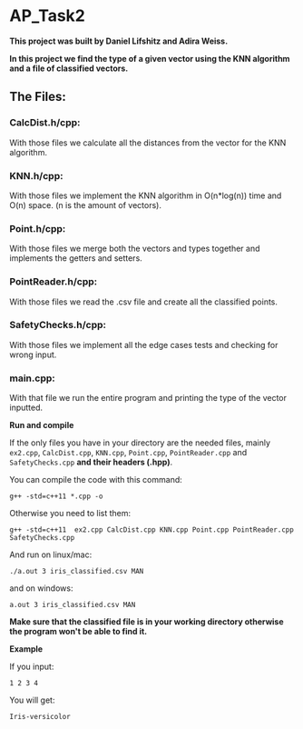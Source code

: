 # AP_Task2

**This project was built by Daniel Lifshitz and Adira Weiss.**

**In this project we find the type of a given vector using the KNN algorithm and a file of classified vectors.**

## The Files:

### CalcDist.h/cpp:
With those files we calculate all the distances from the vector for the KNN algorithm.

### KNN.h/cpp:
With those files we implement the KNN algorithm in O(n*log(n)) time and O(n) space. (n is the amount of vectors).

### Point.h/cpp:
With those files we merge both the vectors and types together and implements the getters and setters.

### PointReader.h/cpp:
With those files we read the .csv file and create all the classified points.

### SafetyChecks.h/cpp:
With those files we implement all the edge cases tests and checking for wrong input.

### main.cpp:
With that file we run the entire program and printing the type of the vector inputted.

**Run and compile**

If the only files you have in your directory are the needed files, mainly ```ex2.cpp```, ```CalcDist.cpp```, ```KNN.cpp```, ```Point.cpp```, ```PointReader.cpp``` and ```SafetyChecks.cpp``` **and their headers (.hpp)**.

You can compile the code with this command:  
```
g++ -std=c++11 *.cpp -o
```
Otherwise you need to list them:
```
g++ -std=c++11  ex2.cpp CalcDist.cpp KNN.cpp Point.cpp PointReader.cpp SafetyChecks.cpp
```

And run on linux/mac: 
```
./a.out 3 iris_classified.csv MAN
```
and on windows:
```
a.out 3 iris_classified.csv MAN
```
**Make sure that the classified file is in your working directory otherwise the program won't be able to find it.**

**Example**

If you input:
```
1 2 3 4
```
You will get:
```
Iris-versicolor
```

